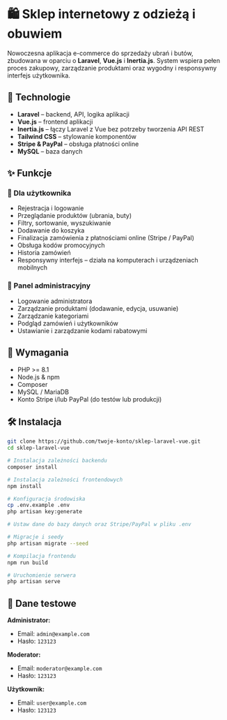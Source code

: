 # 🛍️ Sklep internetowy z odzieżą i obuwiem

Nowoczesna aplikacja e-commerce do sprzedaży ubrań i butów, zbudowana w oparciu o **Laravel**, **Vue.js** i **Inertia.js**. System wspiera pełen proces zakupowy, zarządzanie produktami oraz wygodny i responsywny interfejs użytkownika.

## 🔧 Technologie

- **Laravel** – backend, API, logika aplikacji
- **Vue.js** – frontend aplikacji
- **Inertia.js** – łączy Laravel z Vue bez potrzeby tworzenia API REST
- **Tailwind CSS** – stylowanie komponentów
- **Stripe & PayPal** – obsługa płatności online
- **MySQL** – baza danych

## ✨ Funkcje

### 🛒 Dla użytkownika
- Rejestracja i logowanie
- Przeglądanie produktów (ubrania, buty)
- Filtry, sortowanie, wyszukiwanie
- Dodawanie do koszyka
- Finalizacja zamówienia z płatnościami online (Stripe / PayPal)
- Obsługa kodów promocyjnych
- Historia zamówień
- Responsywny interfejs – działa na komputerach i urządzeniach mobilnych

### 🔐 Panel administracyjny
- Logowanie administratora
- Zarządzanie produktami (dodawanie, edycja, usuwanie)
- Zarządzanie kategoriami
- Podgląd zamówień i użytkowników
- Ustawianie i zarządzanie kodami rabatowymi

## 🚀 Wymagania

- PHP >= 8.1
- Node.js & npm
- Composer
- MySQL / MariaDB
- Konto Stripe i/lub PayPal (do testów lub produkcji)

## 🛠️ Instalacja

```bash
git clone https://github.com/twoje-konto/sklep-laravel-vue.git
cd sklep-laravel-vue

# Instalacja zależności backendu
composer install

# Instalacja zależności frontendowych
npm install

# Konfiguracja środowiska
cp .env.example .env
php artisan key:generate

# Ustaw dane do bazy danych oraz Stripe/PayPal w pliku .env

# Migracje i seedy
php artisan migrate --seed

# Kompilacja frontendu
npm run build

# Uruchomienie serwera
php artisan serve
```

## 🔐 Dane testowe

**Administrator:**

- Email: `admin@example.com`  
- Hasło: `123123`  

**Moderator:**

- Email: `moderator@example.com`  
- Hasło: `123123`  

**Użytkownik:**

- Email: `user@example.com`  
- Hasło: `123123` 
